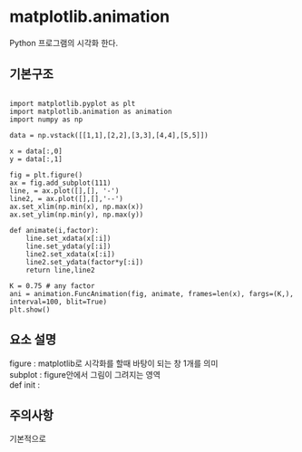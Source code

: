 # matplotlib.animation
Python 프로그램의 시각화 한다.

## 기본구조
<pre><code>
import matplotlib.pyplot as plt 
import matplotlib.animation as animation
import numpy as np

data = np.vstack([[1,1],[2,2],[3,3],[4,4],[5,5]])

x = data[:,0]
y = data[:,1]

fig = plt.figure()
ax = fig.add_subplot(111)
line, = ax.plot([],[], '-')
line2, = ax.plot([],[],'--')
ax.set_xlim(np.min(x), np.max(x))
ax.set_ylim(np.min(y), np.max(y))

def animate(i,factor):
    line.set_xdata(x[:i])
    line.set_ydata(y[:i])
    line2.set_xdata(x[:i])
    line2.set_ydata(factor*y[:i])
    return line,line2

K = 0.75 # any factor
ani = animation.FuncAnimation(fig, animate, frames=len(x), fargs=(K,), interval=100, blit=True)
plt.show()
</code></pre>

## 요소 설명
figure : matplotlib로 시각화를 할때 바탕이 되는 창 1개를 의미  
subplot : figure안에서 그림이 그려지는 영역  
def init : 

## 주의사항
기본적으로 
